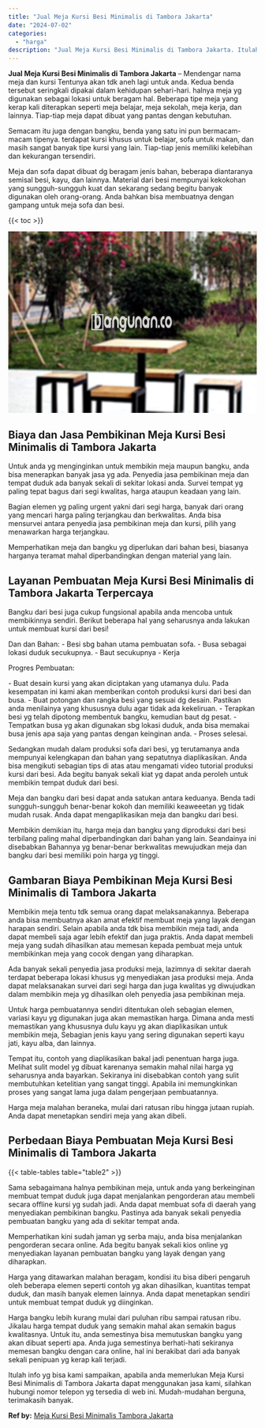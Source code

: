 ```yaml
---
title: "Jual Meja Kursi Besi Minimalis di Tambora Jakarta"
date: "2024-07-02"
categories: 
  - "harga"
description: "Jual Meja Kursi Besi Minimalis di Tambora Jakarta. Itulah info yg bisa kami sampaikan, apabila anda memerlukan Meja Kursi Besi Minimalis di Tambora Jakarta d..."
---
```


**Jual Meja Kursi Besi Minimalis di Tambora Jakarta** – Mendengar nama meja dan kursi Tentunya akan tdk aneh lagi untuk anda. Kedua benda tersebut seringkali dipakai dalam kehidupan sehari-hari. halnya meja yg digunakan sebagai lokasi untuk beragam hal. Beberapa tipe meja yang kerap kali diterapkan seperti meja belajar, meja sekolah, meja kerja, dan lainnya. Tiap-tiap meja dapat dibuat yang pantas dengan kebutuhan.

Semacam itu juga dengan bangku, benda yang satu ini pun bermacam-macam tipenya. terdapat kursi khusus untuk belajar, sofa untuk makan, dan masih sangat banyak tipe kursi yang lain. Tiap-tiap jenis memiliki kelebihan dan kekurangan tersendiri.

Meja dan sofa dapat dibuat dg beragam jenis bahan, beberapa diantaranya semisal besi, kayu, dan lainnya. Material dari besi mempunyai kekokohan yang sungguh-sungguh kuat dan sekarang sedang begitu banyak digunakan oleh orang-orang. Anda bahkan bisa membuatnya dengan gampang untuk meja sofa dan besi.

{{< toc >}}

![Jual Meja Kursi Besi Minimalis di Tambora Jakarta](/images/jual-meja-besi-murah13.png)

## Biaya dan Jasa Pembikinan Meja Kursi Besi Minimalis di Tambora Jakarta

Untuk anda yg menginginkan untuk membikin meja maupun bangku, anda bisa menerapkan banyak jasa yg ada. Penyedia jasa pembikinan meja dan tempat duduk ada banyak sekali di sekitar lokasi anda. Survei tempat yg paling tepat bagus dari segi kwalitas, harga ataupun keadaan yang lain.

Bagian elemen yg paling urgent yakni dari segi harga, banyak dari orang yang mencari harga paling terjangkau dan berkwalitas. Anda bisa mensurvei antara penyedia jasa pembikinan meja dan kursi, pilih yang menawarkan harga terjangkau.

Memperhatikan meja dan bangku yg diperlukan dari bahan besi, biasanya harganya teramat mahal diperbandingkan dengan material yang lain.

## Layanan Pembuatan Meja Kursi Besi Minimalis di Tambora Jakarta Terpercaya

Bangku dari besi juga cukup fungsional apabila anda mencoba untuk membikinnya sendiri. Berikut beberapa hal yang seharusnya anda lakukan untuk membuat kursi dari besi!

Dan dan Bahan: - Besi sbg bahan utama pembuatan sofa. - Busa sebagai lokasi duduk secukupnya. - Baut secukupnya - Kerja

Progres Pembuatan:

\- Buat desain kursi yang akan diciptakan yang utamanya dulu. Pada kesempatan ini kami akan memberikan contoh produksi kursi dari besi dan busa. - Buat potongan dan rangka besi yang sesuai dg desain. Pastikan anda menilainya yang khususnya dulu agar tidak ada kekeliruan. - Terapkan besi yg telah dipotong membentuk bangku, kemudian baut dg pesat. - Tempatkan busa yg akan digunakan sbg lokasi duduk, anda bisa memakai busa jenis apa saja yang pantas dengan keinginan anda. - Proses selesai.

Sedangkan mudah dalam produksi sofa dari besi, yg terutamanya anda mempunyai kelengkapan dan bahan yang sepatutnya diaplikasikan. Anda bisa mengikuti sebagian tips di atas atau mengamati video tutorial produksi kursi dari besi. Ada begitu banyak sekali kiat yg dapat anda peroleh untuk membikin tempat duduk dari besi.

Meja dan bangku dari besi dapat anda satukan antara keduanya. Benda tadi sungguh-sungguh benar-benar kokoh dan memiliki keaweeetan yg tidak mudah rusak. Anda dapat mengaplikasikan meja dan bangku dari besi.

Membikin demikian itu, harga meja dan bangku yang diproduksi dari besi terbilang paling mahal diperbandingkan dari bahan yang lain. Seandainya ini disebabkan Bahannya yg benar-benar berkwalitas mewujudkan meja dan bangku dari besi memiliki poin harga yg tinggi.

## Gambaran Biaya Pembikinan Meja Kursi Besi Minimalis di Tambora Jakarta

Membikin meja tentu tdk semua orang dapat melaksanakannya. Beberapa anda bisa membuatnya akan amat efektif membuat meja yang layak dengan harapan sendiri. Selain apabila anda tdk bisa membikin meja tadi, anda dapat membeli saja agar lebih efektif dan juga praktis. Anda dapat membeli meja yang sudah dihasilkan atau memesan kepada pembuat meja untuk membikinkan meja yang cocok dengan yang diharapkan.

Ada banyak sekali penyedia jasa produksi meja, lazimnya di sekitar daerah terdapat beberapa lokasi khusus yg menyediakan jasa produksi meja. Anda dapat melaksanakan survei dari segi harga dan juga kwalitas yg diwujudkan dalam membikin meja yg dihasilkan oleh penyedia jasa pembikinan meja.

Untuk harga pembuatannya sendiri ditentukan oleh sebagian elemen, variasi kayu yg digunakan juga akan memastikan harga. Dimana anda mesti memastikan yang khususnya dulu kayu yg akan diaplikasikan untuk membikin meja, Sebagian jenis kayu yang sering digunakan seperti kayu jati, kayu alba, dan lainnya.

Tempat itu, contoh yang diaplikasikan bakal jadi penentuan harga juga. Melihat sulit model yg dibuat karenanya semakin mahal nilai harga yg seharusnya anda bayarkan. Sekiranya ini disebabkan contoh yang sulit membutuhkan ketelitian yang sangat tinggi. Apabila ini memungkinkan proses yang sangat lama juga dalam pengerjaan pembuatannya.

Harga meja malahan beraneka, mulai dari ratusan ribu hingga jutaan rupiah. Anda dapat menetapkan sendiri meja yang akan dibeli.

## Perbedaan Biaya Pembuatan Meja Kursi Besi Minimalis di Tambora Jakarta

{{< table-tables table="table2" >}}

Sama sebagaimana halnya pembikinan meja, untuk anda yang berkeinginan membuat tempat duduk juga dapat menjalankan pengorderan atau membeli secara offline kursi yg sudah jadi. Anda dapat membuat sofa di daerah yang menyediakan pembikinan bangku. Pastinya ada banyak sekali penyedia pembuatan bangku yang ada di sekitar tempat anda.

Memperhatikan kini sudah jaman yg serba maju, anda bisa menjalankan pengorderan secara online. Ada begitu banyak sekali kios online yg menyediakan layanan pembuatan bangku yang layak dengan yang diharapkan.

Harga yang ditawarkan malahan beragam, kondisi itu bisa diberi pengaruh oleh beberapa elemen seperti contoh yg akan dihasilkan, kuantitas tempat duduk, dan masih banyak elemen lainnya. Anda dapat menetapkan sendiri untuk membuat tempat duduk yg diinginkan.

Harga bangku lebih kurang mulai dari puluhan ribu sampai ratusan ribu. Jikalau harga tempat duduk yang semakin mahal akan semakin bagus kwalitasnya. Untuk itu, anda semestinya bisa memutuskan bangku yang akan dibuat seperti apa. Anda juga semestinya berhati-hati sekiranya memesan bangku dengan cara online, hal ini berakibat dari ada banyak sekali penipuan yg kerap kali terjadi.

Itulah info yg bisa kami sampaikan, apabila anda memerlukan Meja Kursi Besi Minimalis di Tambora Jakarta dapat menggunakan jasa kami, silahkan hubungi nomor telepon yg tersedia di web ini. Mudah-mudahan berguna, terimakasih banyak.

**Ref by:** [Meja Kursi Besi Minimalis Tambora Jakarta](https://id.wikipedia.org/wiki/Meja)
